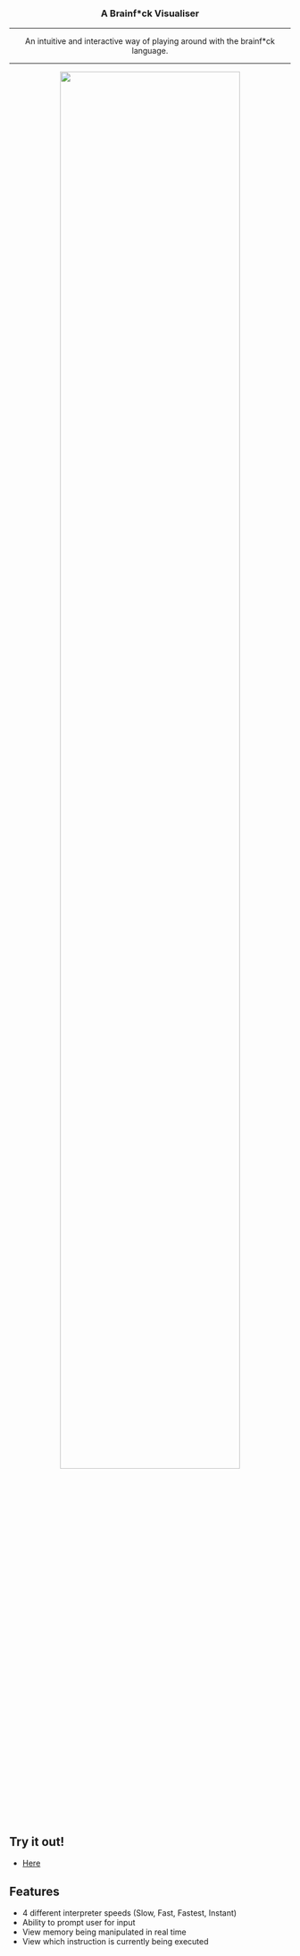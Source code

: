 <p align="center">
  <h3 align="center">A Brainf*ck Visualiser</h3>
</p>

---

<p align="center">
  <p align="center">An intuitive and interactive way of playing around with the brainf*ck language.</p>
</p>

---


<p align="center">
  <img width="80%" src="https://cdn.discordapp.com/attachments/947092663914623016/1030522360517894144/bfvis.png">
</p>

## Try it out!
- [Here](https://lejeff.com/)
 
## Features

- 4 different interpreter speeds (Slow, Fast, Fastest, Instant)
- Ability to prompt user for input
- View memory being manipulated in real time
- View which instruction is currently being executed
